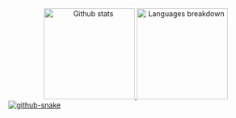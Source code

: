 <div align="center">
  <a href="https://github.com/ruimachado23">
  <img height="180em" src="https://github-readme-stats.vercel.app/api?username=ruimachado23&show_icons=true&theme=tokyonight&include_all_commits=true&count_private=true" alt="Github stats" />
  <img height="180em" src="https://github-readme-stats.vercel.app/api/top-langs/?username=ruimachado23&layout=compact&langs_count=5&theme=tokyonight" alt="Languages breakdown" />
</div>
  
<picture>
  <source media="(prefers-color-scheme: dark)" srcset="https://raw.githubusercontent.com/ruimachado23/ruimachado23/assets/dist/github-contribution-grid-snake-dark.svg">
  <source media="(prefers-color-scheme: light)" srcset="https://raw.githubusercontent.com/JCapucho/ruimachado23/assets/dist/github-contribution-grid-snake.svg">
  <img alt="github-snake" src="github-snake.svg">
</picture>
